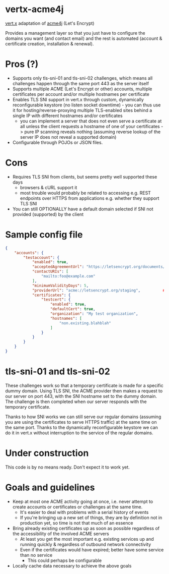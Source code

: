 # vertx-acme4j
[vert.x](https://github.com/eclipse/vert.x/) adaptation of [acme4j](https://github.com/shred/acme4j) (Let's Encrypt)

Provides a management layer so that you just have to configure the domains you want (and contact email) and the rest is automated (account & certificate creation, installation & renewal).

# Pros (?)
* Supports only tls-sni-01 and tls-sni-02 challenges, which means all challenges happen through the same port 443 as the server itself
* Supports multiple ACME (Let's Encrypt or other) accounts, multiple certificates per account and/or multiple hostnames per certificate
* Enables TLS SNI support in vert.x through custom, dynamically reconfigurable keystore (no listen socket downtime) - you can thus use it for hosting/reverse-proxying multiple TLS-enabled sites behind a single IP with different hostnames and/or certificates
  * you can implement a server that does not even serve a certificate at all unless the client requests a hostname of one of your certificates -> pure IP scanning reveals nothing (assuming reverse lookup of the server IP does not reveal a supported domain)
* Configurable through POJOs or JSON files.

# Cons
* Requires TLS SNI from clients, but seems pretty well supported these days
  * browsers & cURL support it
  * most trouble would probably be related to accessing e.g. REST endpoints over HTTPS from applications e.g. whether they support TLS SNI 
* You can still OPTIONALLY have a default domain selected if SNI not provided (supported) by the client 

# Sample config file

```json
{
    "accounts": {
        "testaccount": {
            "enabled": true,
            "acceptedAgreementUrl": "https://letsencrypt.org/documents/LE-SA-v1.1.1-August-1-2016.pdf",
            "contactURIs": [
                "mailto:foo@example.com"
            ],
            "minimumValidityDays": 5,
            "providerUrl": "acme://letsencrypt.org/staging",          # remove 'staging' for production CA
            "certificates": {
                "testcert": {
                    "enabled": true,
                    "defaultCert": true,
                    "organization": "My test organization",
                    "hostnames": [
                        "non.existing.blahblah"
                    ]
                }
            }
        }
    }
}
```

# tls-sni-01 and tls-sni-02

These challenges work so that a temporary certificate is made for a specific dummy domain. Using TLS SNI, the ACME provider then makes a request to our server on port 443, with the SNI hostname set to the dummy domain. The challenge is then completed when our server responds with the temporary certificate.

Thanks to how SNI works we can still serve our regular domains (assuming you are using the certificates to serve HTTPS traffic) at the same time on the same port. Thanks to the dynamically reconfigurable keystore we can do it in vert.x without interruption to the service of the regular domains.

# Under construction

This code is by no means ready. Don't expect it to work yet.

# Goals and guidelines

* Keep at most one ACME activity going at once, i.e. never attempt to create accounts or certificates or challenges at the same time.
  * It's easier to deal with problems with a serial history of events
  * If you're bringing up a new set of things, they are by definition not in production yet, so time is not that much of an essence
* Bring already existing certificates up as soon as possible regardless of the accessibility of the involved ACME servers
  * At least you get the most important e.g. existing services up and running quickly & regardless of outbound network connectivity
  * Even if the certificates would have expired; better have some service than no service
    * This could perhaps be configurable
* Locally cache data necessary to achieve the above goals

